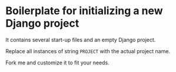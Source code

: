 # Boilerplate for initializing a new Django project

It contains several start-up files and an empty Django project.

Replace all instances of string `PROJECT` with the actual project name.

Fork me and customize it to fit your needs.
